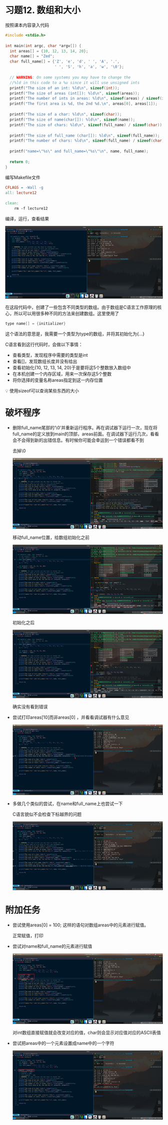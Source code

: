 # 习题12. 数组和大小

按照课本内容录入代码

```c
#include <stdio.h>

int main(int argc, char *argv[]) {
  int areas[] = {10, 12, 13, 14, 20};
  char name[] = "Zed";
  char full_name[] = {'Z', 'e', 'd', ' ', 'A', '.',
                      ' ', 'S', 'h', 'a', 'w', '\0'};

  // WARNING: On some systems you may have to change the
  //%ld in this code to a %u since it will use unsigned ints
  printf("The size of an int: %ld\n", sizeof(int));
  printf("The size of areas (int[]): %ld\n", sizeof(areas));
  printf("The number of ints in areas: %ld\n", sizeof(areas) / sizeof(int));
  printf("The first area is %d, the 2nd %d.\n", areas[0], areas[1]);

  printf("The size of a char: %ld\n", sizeof(char));
  printf("The size of name(char[]): %ld\n", sizeof(name));
  printf("The size of chars: %ld\n", sizeof(full_name) / sizeof(char));

  printf("The size of full_name (char[]): %ld\n", sizeof(full_name));
  printf("The number of chars: %ld\n", sizeof(full_name) / sizeof(char));

  printf("name=\"%s\" and full_name=\"%s\"\n", name, full_name);

  return 0;
}
```

编写Makefile文件

```makefile
CFLAGS = -Wall -g
all: lecture12

clean:
	rm -f lecture12
```

编译，运行，查看结果

![Untitled](IMAGE/Untitled.png)

在这段代码中，创建了一些包含不同类型的数组。由于数组是C语言工作原理的核心，所以可以用很多种不同的方法来创建数组。这里使用了

```c
type name[] = {initializer}
```

这个语法的意思是，我需要一个类型为type的数组，并将其初始化为{…}

C语言看到这行代码时，会做以下事情：

- 查看类型，发现程序中需要的类型是int
- 查看[]，发现数组长度并没有给出
- 查看初始化{10, 12, 13, 14, 20}于是要将这5个整数放入数组中
- 在本机创建一个内存区域，用来一次保存这5个整数
- 将你选择的变量名称areas指定到这一内存位置

<aside>
💡 使用sizeof可以查询某些东西的大小

</aside>

# 破坏程序

- 删除full_name尾部的’\0’并重新运行程序。再在调试器下运行一次，现在将full_name的定义放到main的顶部，areas前面。在调试器下运行几次，看看会不会得到新的出错信息。有时候你可能会幸运到一个错误都看不到
    
    去掉\0
    
    ![Untitled](IMAGE/Untitled%201.png)
    
    移动full_name位置，给数组初始化之前
    
    ![Untitled](IMAGE/Untitled%202.png)
    
    初始化之后
    
    ![Untitled](IMAGE/Untitled%203.png)
    
    确实没有看到错误
    
- 尝试打印areas[10]而非areas[0] ，并看看调试器有什么意见
    
    ![Untitled](IMAGE/Untitled%204.png)
    
- 多做几个类似的尝试，在name和full_name上也尝试一下
    
    C语言貌似不会检查下标越界的问题
    
    ![Untitled](IMAGE/Untitled%205.png)
    

# 附加任务

- 尝试使用areas[0] = 100; 这样的语句对数组areas中的元素进行赋值。
    
    正常赋值，打印
    
- 尝试对name和full_name的元素进行赋值
    
    ![Untitled](IMAGE/Untitled%206.png)
    
    对int数组直接赋值就会改变对应的值，char则会显示对应值对应的ASCII表值
    
- 尝试把areas中的一个元素设置成name中的一个字符
    
    ![Untitled](IMAGE/Untitled%207.png)
